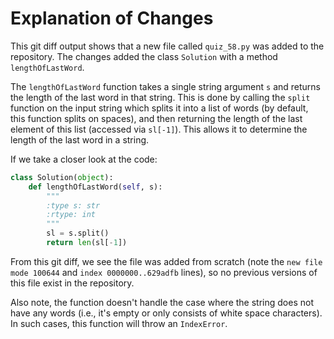 # Explanation of Changes

This git diff output shows that a new file called `quiz_58.py` was added to the repository. The changes added the class `Solution` with a method `lengthOfLastWord`.

The `lengthOfLastWord` function takes a single string argument `s` and returns the length of the last word in that string. This is done by calling the `split` function on the input string which splits it into a list of words (by default, this function splits on spaces), and then returning the length of the last element of this list (accessed via `sl[-1]`). This allows it to determine the length of the last word in a string.

If we take a closer look at the code:

```python
class Solution(object):
    def lengthOfLastWord(self, s):
        """
        :type s: str
        :rtype: int
        """
        sl = s.split()
        return len(sl[-1])
```
From this git diff, we see the file was added from scratch (note the `new file mode 100644` and `index 0000000..629adfb` lines), so no previous versions of this file exist in the repository.

Also note, the function doesn't handle the case where the string does not have any words (i.e., it's empty or only consists of white space characters). In such cases, this function will throw an `IndexError`.